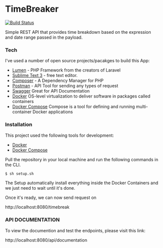# TimeBreaker

[![Build Status](https://travis-ci.com/mmarkalas/timebreaker.svg?token=4yyXQczoGXxeXXg7rzhX&branch=main)](https://travis-ci.com/mmarkalas/timebreaker)

Simple REST API that provides time breakdown based on the expression and date range passed in the payload.

### Tech

I've used a number of open source projects/pacakges to build this App:

* [Lumen](https://lumen.laravel.com/) - PHP Framework from the creators of Laravel
* [Sublime Text 3](https://www.sublimetext.com/) - free text editor.
* [Composer](https://getcomposer.org/) - A Dependency Manager for PHP
* [Postman](https://www.postman.com/) - API Tool for sending any types of request
* [Swagger](https://swagger.io/) Great for API Documentation
* [Docker](https://www.docker.com/) OS-level virtualization to deliver software in packages called containers
* [Docker Compose](https://docs.docker.com/compose/) Compose is a tool for defining and running multi-container Docker applications

### Installation

This project used the following tools for development:
* [Docker](https://www.docker.com/)
* [Docker Compose](https://docs.docker.com/compose/)

Pull the repository in your local machine and run the following commands in the CLI.

```sh
$ sh setup.sh
```

The Setup automatically install everything inside the Docker Containers and we just need to wait until it's done.

Once it's ready, we can now send request on 

http://localhost:8080/timebreak

### API DOCUMENTATION

To view the documention and test the endpoints, please visit this link:

http://localhost:8080/api/documentation
